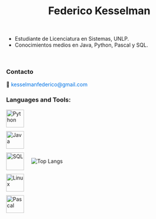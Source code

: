 <h1 align="center">Federico Kesselman</h1>

<br />

- Estudiante de Licenciatura en Sistemas, UNLP.
- Conocimientos medios en Java, Python, Pascal y SQL.

<br>

<h3 align="left">Contacto</h3>
<p align="left">
    📧 <a href="mailto:kesselmanfederico@gmail.com" style="color: #0073e6; text-decoration: none;">kesselmanfederico@gmail.com</a>
</p>

<h3 align="left">Languages and Tools:</h3>

<div style="display: flex; align-items: center;">
    <!-- Íconos de lenguajes -->
    <div style="display: flex; flex-direction: column; align-items: center; margin-right: 20px;">
        <img src="https://skillicons.dev/icons?i=python" alt="Python" width="48" height="48" style="margin-bottom: 10px;">
        <img src="https://skillicons.dev/icons?i=java" alt="Java" width="48" height="48" style="margin-bottom: 10px;">
        <img src="https://skillicons.dev/icons?i=mysql" alt="SQL" width="48" height="48" style="margin-bottom: 10px;">
        <img src="https://skillicons.dev/icons?i=linux" alt="Linux" width="48" height="48" style="margin-bottom: 10px;">
        <img src="https://cdn-icons-png.flaticon.com/512/2306/2306173.png" alt="Pascal" width="48" height="48">
    </div>
    <!-- Gráfico de lenguajes -->
    <div>
        <img 
            src="https://github-readme-stats.vercel.app/api/top-langs/?username=JoaquinDiLorenzo&layout=compact&theme=transparent" 
            alt="Top Langs"
        />
    </div>
</div>
